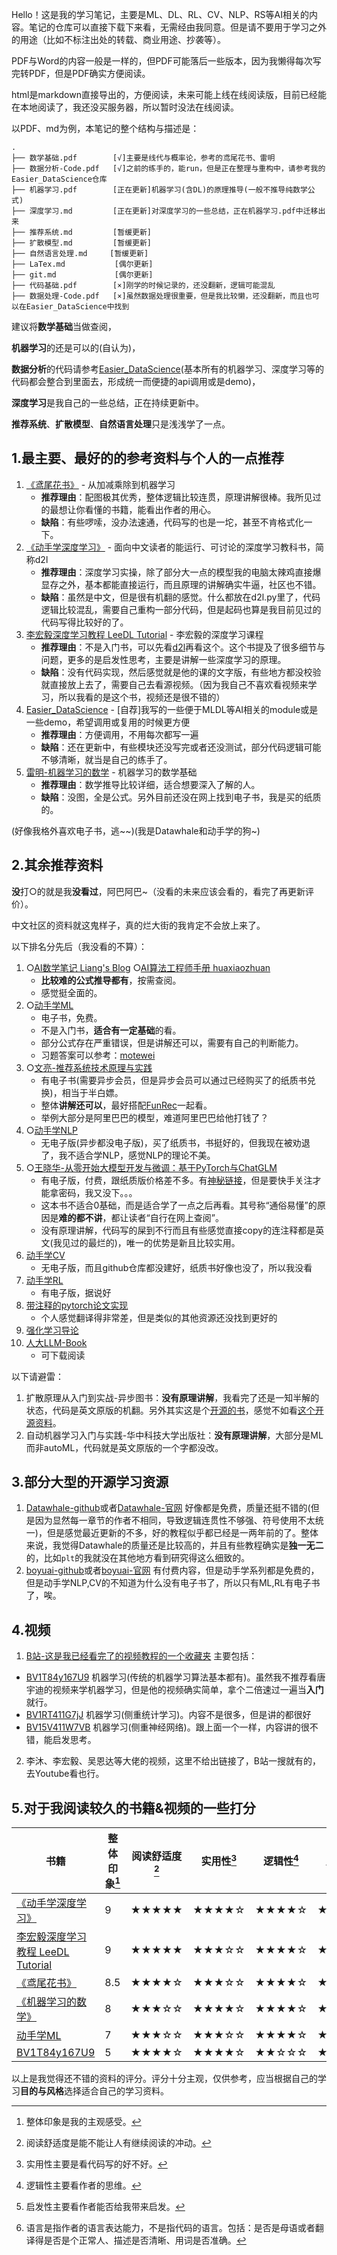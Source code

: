 Hello！这是我的学习笔记，主要是ML、DL、RL、CV、NLP、RS等AI相关的内容。笔记的仓库可以直接下载下来看，无需经由我同意。但是请不要用于学习之外的用途（比如不标注出处的转载、商业用途、抄袭等）。

PDF与Word的内容一般是一样的，但PDF可能落后一些版本，因为我懒得每次写完转PDF，但是PDF确实方便阅读。

html是markdown直接导出的，方便阅读，未来可能上线在线阅读版，目前已经能在本地阅读了，我还没买服务器，所以暂时没法在线阅读。

以PDF、md为例，本笔记的整个结构与描述是：
```
.
├── 数学基础.pdf        [√]主要是线代与概率论，参考的鸢尾花书、雷明
├── 数据分析-Code.pdf   [√]之前的练手的，能run，但是正在整理与重构中，请参考我的Easier_DataScience仓库
├── 机器学习.pdf        [正在更新]机器学习(含DL)的原理推导(一般不推导纯数学公式)
├── 深度学习.md         [正在更新]对深度学习的一些总结，正在机器学习.pdf中迁移出来
├── 推荐系统.md         [暂缓更新]
├── 扩散模型.md         [暂缓更新]
├── 自然语言处理.md     [暂缓更新]
├── LaTex.md           [偶尔更新]
├── git.md             [偶尔更新]
├── 代码基础.pdf        [×]刚学的时候记录的，还没翻新，逻辑可能混乱
├── 数据处理-Code.pdf   [×]虽然数据处理很重要，但是我比较懒，还没翻新，而且也可以在Easier_DataScience中找到
```
建议将**数学基础**当做查阅，

**机器学习**的还是可以的(自认为)，

**数据分析**的代码请参考[Easier_DataScience](https://github.com/virtualxiaoman/Easier_DataScience)(基本所有的机器学习、深度学习等的代码都会整合到里面去，形成统一而便捷的api调用或是demo)，

**深度学习**是我自己的一些总结，正在持续更新中。

**推荐系统**、**扩散模型**、**自然语言处理**只是浅浅学了一点。


## 1.最主要、最好的的参考资料与个人的一点推荐
1. [《鸢尾花书》](https://github.com/Visualize-ML) - 从加减乘除到机器学习
    - **推荐理由**：配图极其优秀，整体逻辑比较连贯，原理讲解很棒。我所见过的最想让你看懂的书籍，能看出作者的用心。
    - **缺陷**：有些啰嗦，没办法速通，代码写的也是一坨，甚至不肯格式化一下。
2. [《动手学深度学习》](https://zh.d2l.ai/) - 面向中文读者的能运行、可讨论的深度学习教科书，简称d2l
    - **推荐理由**：深度学习实操，除了部分大一点的模型我的电脑太辣鸡直接爆显存之外，基本都能直接运行，而且原理的讲解确实牛逼，社区也不错。
    - **缺陷**：虽然是中文，但是很有机翻的感觉。什么都放在d2l.py里了，代码逻辑比较混乱，需要自己重构一部分代码，但是起码也算是我目前见过的代码写得比较好的了。
3. [李宏毅深度学习教程 LeeDL Tutorial](https://github.com/datawhalechina/leedl-tutorial) - 李宏毅的深度学习课程
    - **推荐理由**：不是入门书，可以先看[d2l]((https://zh.d2l.ai/))再看这个。这个书提及了很多细节与问题，更多的是启发性思考，主要是讲解一些深度学习的原理。
    - **缺陷**：没有代码实现，然后感觉就是他的课的文字版，有些地方都没校验就直接放上去了，需要自己去看源视频。（因为我自己不喜欢看视频来学习，所以我看的是这个书，视频还是很不错的）
4. [Easier_DataScience](https://github.com/virtualxiaoman/Easier_DataScience) - [自荐]我写的一些便于MLDL等AI相关的module或是一些demo，希望调用或复用的时候更方便
    - **推荐理由**：方便调用，不用每次都写一遍
    - **缺陷**：还在更新中，有些模块还没写完或者还没测试，部分代码逻辑可能不够清晰，就当是自己的练手了。
5. [雷明-机器学习的数学](https://www.epubit.com/bookDetails?id=UB7812edb26d3f9) - 机器学习的数学基础
    - **推荐理由**：数学推导比较详细，适合想要深入了解的人。
    - **缺陷**：没图，全是公式。另外目前还没在网上找到电子书，我是买的纸质的。

(好像我格外喜欢电子书，逃~~)(我是Datawhale和动手学的狗~)


## 2.其余推荐资料
**没**打○的就是我**没看过**，阿巴阿巴~（没看的未来应该会看的，看完了再更新评价）。

中文社区的资料就这鬼样子，真的烂大街的我肯定不会放上来了。

以下排名分先后（我没看的不算）：
1. ○[AI数学笔记 Liang's Blog](https://wangliangster.github.io/#/) 
   ○[AI算法工程师手册 huaxiaozhuan](https://www.huaxiaozhuan.com/)
    - **比较难的公式推导都有**，按需查阅。
    - 感觉挺全面的。
2. ○[动手学ML](https://github.com/boyu-ai/Hands-on-ML) 
    - 电子书，免费。
    - 不是入门书，**适合有一定基础**的看。
    - 部分公式存在严重错误，但是讲解还可以，需要有自己的判断能力。
    - 习题答案可以参考：[motewei](https://github.com/motewei/Hands-on-ML-solutions)
3. ○[文亮-推荐系统技术原理与实践](https://www.epubit.com/bookDetails?id=UB831721e9d193a)
   - 有电子书(需要异步会员，但是异步会员可以通过已经购买了的纸质书兑换)，相当于半白嫖。
   - 整体**讲解还可以**，最好搭配[FunRec](https://datawhalechina.github.io/fun-rec/#/)一起看。
   - 举例大部分是阿里巴巴的模型，难道阿里巴巴给他打钱了？
4. ○[动手学NLP](https://github.com/boyu-ai/Hands-on-NLP)
    - 无电子版(异步都没电子版)，买了纸质书，书挺好的，但我现在被劝退了，我不适合学NLP，感觉NLP的理论不美。
5. ○[王晓华-从零开始大模型开发与微调：基于PyTorch与ChatGLM](http://www.tup.tsinghua.edu.cn/Wap/tsxqy.aspx?id=10334701)
    - 有电子版，付费，跟纸质版价格差不多。有[神秘链接](https://pan.baidu.com/s/1cY8htDmzXMIoJIan9aIWRw?pwd=fgyb)，但是要快手关注才能拿密码，我又没下。。。
    - 这本书不适合0基础，而是适合学了一点之后再看。其号称“通俗易懂”的原因是**难的都不讲**，都让读者“自行在网上查阅”。
    - 没有原理讲解，代码写的屎到不行而且有些感觉直接copy的连注释都是英文(我见过的最烂的)，唯一的优势是新且比较实用。
6. [动手学CV](https://github.com/boyu-ai/Hands-on-CV)
   - 无电子版，而且github仓库都没建好，纸质书好像也没了，所以我没看
7. [动手学RL](https://github.com/boyu-ai/Hands-on-RL)
    - 有电子版，据说好
8. [带注释的pytorch论文实现](https://nn.labml.ai/zh/)
    - 个人感觉翻译得非常差，但是类似的其他资源还没找到更好的
9. [强化学习导论](https://rl.qiwihui.com/zh-cn/latest/index.html)
10. [人大LLM-Book](https://github.com/LLMBook-zh/LLMBook-zh.github.io)
    - 可下载阅读

以下请避雷：
1. 扩散原理从入门到实战-异步图书：**没有原理讲解**，我看完了还是一知半解的状态，代码是英文原版的机翻。另外其实这是个[开源的书](https://huggingface.co/datasets/HuggingFace-CN-community/Diffusion-book-cn)，感觉不如看[这个开源资料](https://github.com/yangqy1110/Diffusion-Models/tree/main)。
2. 自动机器学习入门与实践-华中科技大学出版社：**没有原理讲解**，大部分是ML而非autoML，代码就是英文原版的一个字都没改。


## 3.部分大型的开源学习资源
1. [Datawhale-github](https://github.com/datawhalechina)或者[Datawhale-官网](https://datawhale.cn/learn)
好像都是免费，质量还挺不错的(但是因为显然每一章节的作者不相同，导致逻辑连贯性不够强、符号使用不太统一)，但是感觉最近更新的不多，好的教程似乎都已经是一两年前的了。整体来说，我觉得Datawhale的质量还是比较高的，并且有些教程确实是**独一无二**的，比如`plt`的我就没在其他地方看到研究得这么细致的。
2. [boyuai-github](https://github.com/boyu-ai)或者[boyuai-官网](https://www.boyuai.com)
有付费内容，但是动手学系列都是免费的，但是动手学NLP,CV的不知道为什么没有电子书了，所以只有ML,RL有电子书了，唉。


## 4.视频
1. [B站-这是我已经看完了的视频教程的一个收藏夹](https://space.bilibili.com/506925078/favlist?fid=2648566378)
主要包括：
- [BV1T84y167U9](https://www.bilibili.com/video/BV1T84y167U9/)  机器学习(传统的机器学习算法基本都有)。虽然我不推荐看唐宇迪的视频来学机器学习，但是他的视频确实简单，拿个二倍速过一遍当**入门**就行。
- [BV1RT411G7jJ](https://www.bilibili.com/video/BV1RT411G7jJ)  机器学习(侧重统计学习)。内容不是很多，但是讲的都很好
- [BV15V411W7VB](https://www.bilibili.com/video/BV15V411W7VB/)  机器学习(侧重神经网络)。跟上面一个一样，内容讲的很不错，能启发思考。

2. 李沐、李宏毅、吴恩达等大佬的视频，这里不给出链接了，B站一搜就有的，去Youtube看也行。


## 5.对于我阅读较久的书籍&视频的一些打分

| 书籍 | 整体印象[^1] | 阅读舒适度[^2] | 实用性[^3] | 逻辑性[^4] | 启发性[^5] | 语言[^6] |
|------|---------|-----------|-------|--------|-------|-------------------------------|
| [《动手学深度学习》](https://zh.d2l.ai/)|9| ★★★★★  | ★★★★☆ | ★★★★☆ | ★★★★☆ |★★★☆☆|
|  [李宏毅深度学习教程 LeeDL Tutorial](https://github.com/datawhalechina/leedl-tutorial) |9| ★★★★★ | ★★★☆☆ | ★★★★☆ | ★★★★★ |★★★☆☆ |
| [《鸢尾花书》](https://github.com/Visualize-ML)|8.5| ★★★★☆  | ★★★☆☆ | ★★★★☆ | ★★★★★ |★★★★★ |
| [《机器学习的数学》](https://www.epubit.com/bookDetails?id=UB7812edb26d3f9) |8| ★★★☆☆  | ★★★★☆ | ★★★★☆ | ★★★☆☆ |★★★★☆ |
| [动手学ML](https://github.com/boyu-ai/Hands-on-ML) |7| ★★★☆☆  | ★★★☆☆ | ★★★★☆ | ★★★☆☆ |★★★☆☆ |
| [BV1T84y167U9](https://www.bilibili.com/video/BV1T84y167U9/) | 5| ★★★★☆  | ★★★★☆ | ★★☆☆☆ | ★☆☆☆☆ |★★★☆☆ |

以上是我觉得还不错的资料的评分。评分十分主观，仅供参考，应当根据自己的学习**目的与风格**选择适合自己的学习资料。

[^1]: 整体印象是我的主观感受。
[^2]: 阅读舒适度是能不能让人有继续阅读的冲动。
[^3]: 实用性主要是看代码写的好不好。
[^4]: 逻辑性主要看作者的思维。
[^5]: 启发性主要看作者能否给我带来启发。
[^6]: 语言是指作者的语言表达能力，不是指代码的语言。包括：是否是母语或者翻译得是否是个正常人、描述是否清晰、用词是否准确。


